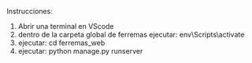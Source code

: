 Instrucciones:
1. Abrir una terminal en VScode
2. dentro de la carpeta global de ferremas ejecutar: env\Scripts\activate
3. ejecutar: cd ferremas_web
4. ejecutar: python manage.py runserver
